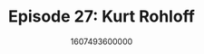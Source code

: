 ---
templateKey: podcast-episode
public: true
url: podcast/episode-27-kurt-rohloff
title: " Episode 27: Kurt Rohloff "
description:  Go down the rabbit hole with open-source pioneer Kurt Rohloff, Co-founder and CTO of Duality Technologies. We take a deep dive into his life-changing role at DARPA, privacy concerns associated with contact tracing, and why homomorphic encryption is the holy grail of data security. 
date: 1607493600000
featuredimage: /img/podcast/EpisodeHeader_Website_KRohloff.jpg
socialimage: https://www.orchid.com/assets/img/podcast/EpisodeHeader_KRohloff.png
platformurls:
 - https://podcasts.apple.com/us/podcast/encryption-holy-grail-data-security-kurt-rohloff/id1516705670?i=1000501860959
 - https://open.spotify.com/episode/62LD3XIfAa9IFskNh3FUY9
 - https://www.stitcher.com/show/follow-the-white-rabbit/episode/encryption-and-the-holy-grail-of-data-security-with-kurt-rohloff-80030594
 - https://www.deezer.com/us/episode/264872222
 - https://www.podbean.com/media/share/dir-qhge4-c58ba11
 - https://tunein.com/podcasts/Technology-Podcasts/Follow-the-White-Rabbit-p1330281/?topicId=159327927
---
